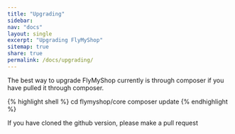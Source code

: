 ```yaml
---
title: "Upgrading"
sidebar:
nav: "docs"
layout: single
excerpt: "Upgrading FlyMyShop"
sitemap: true
share: true
permalink: /docs/upgrading/
---
```


The best way to upgrade FlyMyShop currently is through composer if you have pulled it through composer.

{% highlight shell %}
cd flymyshop/core
composer update
{% endhighlight %}

If you have cloned the github version, please make a pull request

